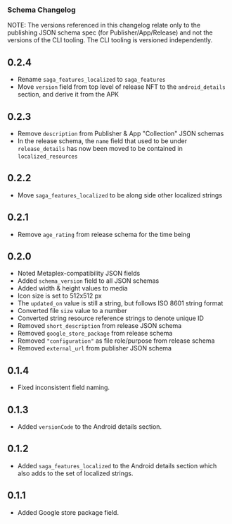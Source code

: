 ### Schema Changelog

NOTE: The versions referenced in this changelog relate only to the publishing JSON schema spec (for Publisher/App/Release) and not the versions of the CLI tooling. The CLI tooling is versioned independently. 

## 0.2.4

- Rename `saga_features_localized` to `saga_features`
- Move `version` field from top level of release NFT to the `android_details` section, and derive it from the APK

## 0.2.3

- Remove `description` from Publisher & App "Collection" JSON schemas
- In the release schema, the `name` field that used to be under `release_details` has now been moved to be contained in `localized_resources`

## 0.2.2

- Move `saga_features_localized` to be along side other localized strings

## 0.2.1

- Remove `age_rating` from release schema for the time being

## 0.2.0

- Noted Metaplex-compatibility JSON fields
- Added `schema_version` field to all JSON schemas
- Added width & height values to media
- Icon size is set to 512x512 px
- The `updated_on` value is still a string, but follows ISO 8601 string format
- Converted file `size` value to a number
- Converted string resource reference strings to denote unique ID
- Removed `short_description` from release JSON schema
- Removed `google_store_package` from release schema
- Removed `"configuration"` as file role/purpose from release schema
- Removed `external_url` from publisher JSON schema

## 0.1.4

- Fixed inconsistent field naming.

## 0.1.3

- Added `versionCode` to the Android details section.

## 0.1.2

- Added `saga_features_localized` to the Android details section which also adds to the set of localized strings.

## 0.1.1

- Added Google store package field.